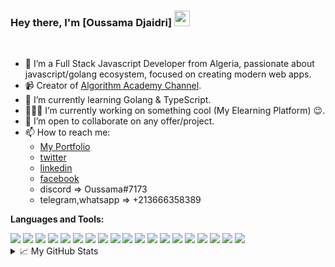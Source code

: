 ### Hey there, I'm [Oussama Djaidri] <img src="https://media.giphy.com/media/hvRJCLFzcasrR4ia7z/giphy.gif" width="25px">

<br />

- 🔭 I’m a Full Stack Javascript Developer from Algeria, passionate about javascript/golang ecosystem, focused on creating modern web apps.
- 📹 Creator of [Algorithm Academy Channel](https://www.youtube.com/c/algorithmCoding).
- 🌱 I’m currently learning Golang & TypeScript.
- 👨🏽‍💻 I’m currently working on something cool (My Elearning Platform) :wink:.
- 👯 I’m open to collaborate on any offer/project.
- 📫 How to reach me:
  - [My Portfolio](https://xenodochial-yonath-b7c6a8.netlify.app/)
  - [twitter](https://twitter.com/Djaidri_oussama)
  - [linkedin](https://www.linkedin.com/in/oussama-djaidri-ab2143149)
  - [facebook](https://www.facebook.com/algorithm19/)
  - discord => Oussama#7173
  - telegram,whatsapp => +213666358389

**Languages and Tools:**  

<img src="https://img.shields.io/badge/golang-%2300ADD8.svg?&style=for-the-badge&logo=go&logoColor=white"/>
<img src="https://img.shields.io/badge/javascript%20-%23323330.svg?&style=for-the-badge&logo=javascript&logoColor=%23F7DF1E"/>
<img src="https://img.shields.io/badge/typescript%20-%23007ACC.svg?&style=for-the-badge&logo=typescript&logoColor=white"/>
<img src="https://img.shields.io/badge/python%20-%2314354C.svg?&style=for-the-badge&logo=python&logoColor=white"/>
<img src="https://img.shields.io/badge/php-%23777BB4.svg?&style=for-the-badge&logo=php&logoColor=white"/>
<img src="https://img.shields.io/badge/html5%20-%23E34F26.svg?&style=for-the-badge&logo=html5&logoColor=white"/>
<img src="https://img.shields.io/badge/css3%20-%231572B6.svg?&style=for-the-badge&logo=css3&logoColor=white"/>
<img src="https://img.shields.io/badge/vuejs%20-%2335495e.svg?&style=for-the-badge&logo=vue.js&logoColor=%234FC08D"/>
<img src="https://img.shields.io/badge/react%20-%2320232a.svg?&style=for-the-badge&logo=react&logoColor=%2361DAFB"/>
<img src="https://img.shields.io/badge/tailwindcss%20-%2338B2AC.svg?&style=for-the-badge&logo=tailwind-css&logoColor=white"/>
<img src="https://img.shields.io/badge/laravel%20-%23FF2D20.svg?&style=for-the-badge&logo=laravel&logoColor=white"/>
<img src="https://img.shields.io/badge/flask%20-%23000.svg?&style=for-the-badge&logo=flask&logoColor=white"/>
<img src="https://img.shields.io/badge/NuxtJS%20-black.svg?&style=for-the-badge&logo=NuxtJS&logoColor=white"/>
<img src="https://img.shields.io/badge/webpack%20-%238DD6F9.svg?&style=for-the-badge&logo=webpack&logoColor=black" />
<img src="https://img.shields.io/badge/SASS%20-hotpink.svg?&style=for-the-badge&logo=SASS&logoColor=white"/>
<img src="https://img.shields.io/badge/figma%20-%23F24E1E.svg?&style=for-the-badge&logo=figma&logoColor=white"/>
<img src="https://img.shields.io/badge/git%20-%23F05033.svg?&style=for-the-badge&logo=git&logoColor=white"/>
<img src="https://img.shields.io/badge/github%20-%23121011.svg?&style=for-the-badge&logo=github&logoColor=white"/>
<img src="https://img.shields.io/badge/docker%20-%230db7ed.svg?&style=for-the-badge&logo=docker&logoColor=white"/>

<details>
<summary>📈 My GitHub Stats</summary>

<p align="center"> <img src="https://github-readme-stats.vercel.app/api?username=ousszizou&show_icons=true&theme=gotham" alt="ousszizou" />

</details>
